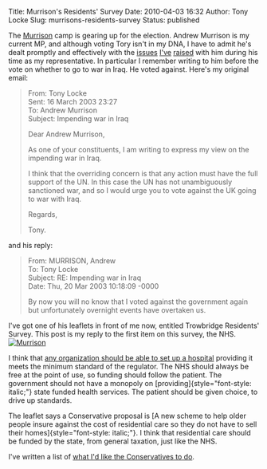 Title: Murrison's Residents' Survey
Date: 2010-04-03 16:32
Author: Tony Locke
Slug: murrisons-residents-survey
Status: published

The [Murrison](http://www.andrewmurrison.co.uk/) camp is gearing up for the election. Andrew Murrison is my current MP, and although voting Tory isn't in my DNA, I have to admit he's dealt promptly and effectively with the [issues]({filename}software-patents-david-lammy.md) [I've]({filename}software-patents-replies.md) [raised]({filename}dead-hand-of-software-patents.md) with him during his time as my representative. In particular I remember writing to him before the vote on whether to go to war in Iraq. He voted against. Here's my original email:  

> From: Tony Locke  
> Sent: 16 March 2003 23:27  
> To: Andrew Murrison  
> Subject: Impending war in Iraq  
>   
> Dear Andrew Murrison,  
>   
> As one of your constituents, I am writing to express my view on the impending war in Iraq.  
>   
> I think that the overriding concern is that any action must have the full support of the UN. In this case the UN has not unambiguously sanctioned war, and so I would urge you to vote against the UK going to war with Iraq.  
>   
> Regards,  
>   
> Tony.

and his reply:  

> From: MURRISON, Andrew  
> To: Tony Locke  
> Subject: RE: Impending war in Iraq  
> Date: Thu, 20 Mar 2003 10:18:09 -0000  
>   
> By now you will no know that I voted against the government again but unfortunately overnight events have overtaken us.

I've got one of his leaflets in front of me now, entitled Trowbridge Residents' Survey. This post is my reply to the first item on this survey, the NHS.  
[![Murrison](http://www.andrewmurrison.co.uk/images/3%20crop.png)](http://www.andrewmurrison.co.uk/images/3%20crop.png)  
  
I think that [any organization should be able to set up a hospital](http://www.polifesto.com/policies/18/) providing it meets the minimum standard of the regulator. The NHS should always be free at the point of use, so funding should follow the patient. The government should not have a monopoly on [providing]{style="font-style: italic;"} state funded health services. The patient should be given choice, to drive up standards.  
  
The leaflet says a Conservative proposal is [A new scheme to help older people insure against the cost of residential care so they do not have to sell their homes]{style="font-style: italic;"}. I think that residential care should be funded by the state, from general taxation, just like the NHS.  
  
I've written a list of [what I'd like the Conservatives to do](http://www.polifesto.com/policies/1/).
